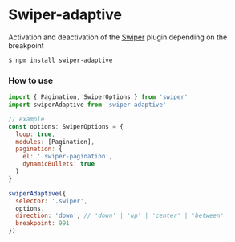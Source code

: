 # Swiper-adaptive

Activation and deactivation of the [Swiper](https://github.com/nolimits4web/swiper) plugin depending on the breakpoint

```
$ npm install swiper-adaptive
```

### How to use

```js
import { Pagination, SwiperOptions } from 'swiper'
import swiperAdaptive from 'swiper-adaptive'

// example
const options: SwiperOptions = { 
  loop: true, 
  modules: [Pagination], 
  pagination: { 
    el: '.swiper-pagination', 
    dynamicBullets: true
  } 
}

swiperAdaptive({
  selector: '.swiper',
  options,
  direction: 'down', // 'down' | 'up' | 'center' | 'between'
  breakpoint: 991
})
```

